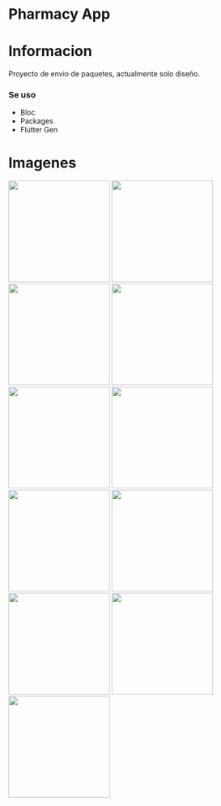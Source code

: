 # Pharmacy App
 
# Informacion

Proyecto de envio de paquetes, actualmente solo diseño.

### Se uso
+ Bloc
+ Packages
+ Flutter Gen 

# Imagenes

<img src= "https://imgur.com/ec4uIYK.png" width=200/>
<img src= "https://imgur.com/V4T6TK3.png" width=200/>
<img src= "https://imgur.com/tpQjuFy.png" width=200/>
<img src= "https://imgur.com/OAvkE88.png" width=200/>
<img src= "https://imgur.com/rWhrrSk.png" width=200/>
<img src= "https://imgur.com/lx4DRJk.png" width=200/>
<img src= "https://imgur.com/HYn4dCW.png" width=200/>
<img src= "https://imgur.com/W4FjZZV.png" width=200/>
<img src= "https://imgur.com/iNvLbHI.png" width=200/>
<img src= "https://imgur.com/rNsEsNQ.png" width=200/>
<img src= "https://imgur.com/1UUullt.png" width=200/> 